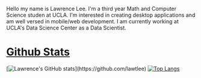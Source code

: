 Hello my name is Lawrence Lee. I'm a third year Math and Computer Science studen at UCLA. I'm interested in creating desktop applications and am well versed in mobile/web development. I am currently working at UCLA's Data Science Center as a Data Scientist.

# [Github Stats](https://github.com/lawtlee/#-github_stats)

[![Lawrence's GitHub stats](https://github-readme-stats.vercel.app/api?username=lawtlee&theme=vision-friendly-dark&line_height=27")](https://github.com/lawtlee)
[![Top Langs](https://github-readme-stats.vercel.app/api/top-langs/?username=lawtlee&layout=compact&theme=vision-friendly-dark)](https://github.com/lawtlee)

<!---
lawtlee/lawtlee is a ✨ special ✨ repository because its `README.md` (this file) appears on your GitHub profile.
You can click the Preview link to take a look at your changes.
--->
